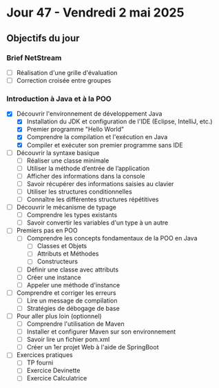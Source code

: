 # Jour 47 - Vendredi 2 mai 2025

## Objectifs du jour

### Brief NetStream

- [ ] Réalisation d'une grille d'évaluation
- [ ] Correction croisée entre groupes

### Introduction à Java et à la POO

- [x] Découvrir l'environnement de développement Java
  - [x] Installation du JDK et configuration de l'IDE (Eclipse, IntelliJ, etc.)
  - [x] Premier programme "Hello World"
  - [x] Comprendre la compilation et l'exécution en Java
  - [x] Compiler et exécuter son premier programme sans IDE

- [ ] Découvrir la syntaxe basique
  - [ ] Réaliser une classe minimale
  - [ ] Utiliser la méthode d’entrée de l’application
  - [ ] Afficher des informations dans la console
  - [ ] Savoir récupérer des informations saisies au clavier
  - [ ] Utiliser les structures conditionnelles
  - [ ] Connaître les différentes structures répétitives

- [ ] Découvrir le mécanisme de typage 
  - [ ] Comprendre les types existants
  - [ ] Savoir convertir les variables d'un type à un autre

- [ ] Premiers pas en POO
  - [ ] Comprendre les concepts fondamentaux de la POO en Java
    - [ ] Classes et Objets
    - [ ] Attributs et Méthodes
    - [ ] Constructeurs
  - [ ] Définir une classe avec attributs
  - [ ] Créer une instance
  - [ ] Appeler une méthode d'instance

- [ ] Comprendre et corriger les erreurs
  - [ ] Lire un message de compilation
  - [ ] Stratégies de débogage de base

- [ ] Pour aller plus loin (optionnel)
  - [ ] Comprendre l'utilisation de Maven
  - [ ] Installer et configurer Maven sur son environnement
  - [ ] Savoir lire un fichier pom.xml
  - [ ] Créer un 1er projet Web à l'aide de SpringBoot

- [ ] Exercices pratiques
  - [ ] TP fourni
  - [ ] Exercice Devinette
  - [ ] Exercice Calculatrice